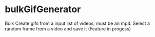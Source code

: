 # bulkGifGenerator
Bulk Create gifs from a input list of videos, must be an mp4.
Select a random frame from a video and save it (Feature in progess)
